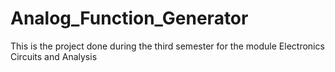 # Analog_Function_Generator
This is the project done during the third semester for the module Electronics Circuits and Analysis
